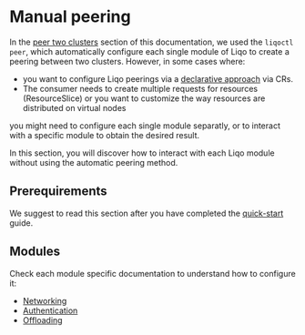 # Manual peering

In the [peer two clusters](../usage/peer.md) section of this documentation, we used the `liqoctl peer`, which automatically configure each single module of Liqo to create a peering between two clusters. However, in some cases where:

- you want to configure Liqo peerings via a [declarative approach](./peering/peering-via-cr.md) via CRs.
- The consumer needs to create multiple requests for resources (ResourceSlice) or you want to customize the way resources are distributed on virtual nodes

you might need to configure each single module separatly, or to interact with a specific module to obtain the desired result.

In this section, you will discover how to interact with each Liqo module without using the automatic peering method.

## Prerequirements

We suggest to read this section after you have completed the [quick-start](/examples/quick-start) guide.

## Modules

Check each module specific documentation to understand how to configure it:

- [Networking](/advanced/peering/inter-cluster-network)
- [Authentication](/advanced/peering/inter-cluster-authentication)
- [Offloading](/advanced/peering/offloading-in-depth)
